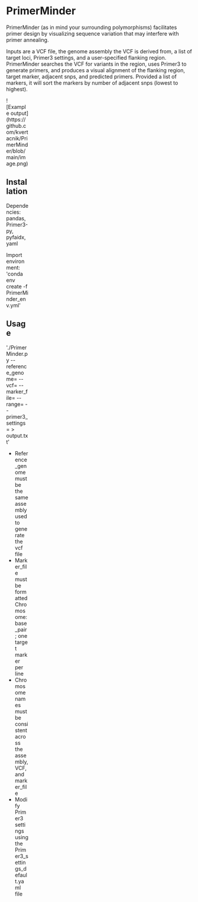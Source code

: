 # PrimerMinder

PrimerMinder (as in mind your surrounding polymorphisms) facilitates primer design by visualizing sequence variation that may interfere with primer annealing. 


Inputs are a VCF file, the genome assembly the VCF is derived from, a list of target loci, Primer3 settings, and a user-specified flanking region. PrimerMinder searches the VCF for variants in the region, uses Primer3 to generate primers, and produces a visual alignment of the flanking region, target marker, adjacent snps, and predicted primers. Provided a list of markers, it will sort the markers by number of adjacent snps (lowest to highest).

<div style="width:60px ; height:60px">
![Example output](https://github.com/kvertacnik/PrimerMinder/blob/main/image.png)
<div>

## Installation

Dependencies: pandas, Primer3-py, pyfaidx, yaml

Import environment:
'conda env create -f PrimerMinder_env.yml'


## Usage
'./PrimerMinder.py --reference_genome= --vcf= --marker_file= --range= --primer3_settings= > output.txt'


- Reference_genome must be the same assembly used to generate the vcf file
- Marker_file must be formatted Chromosome:base_pair; one target marker per line
- Chromosome names must be consistent across the assembly, VCF, and marker_file
- Modify Primer3 settings using the Primer3_settings_default.yaml file
